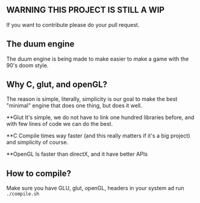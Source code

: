 ## WARNING THIS PROJECT IS STILL A WIP
If you want to contribute please do your pull request.

## The duum engine
The duum engine is being made to make easier to make a game with the 90's doom style.

## Why C, glut, and openGL?
The reason is simple, literally, simplicity is our goal to make the best "minimal" engine that does one thing, but does it well.

**Glut 
It's simple, we do not have to link one hundred libraries before, and with few lines of code we can do the best.

**C 
Compile times way faster (and this really matters if it's a big project) and simplicity of course.

**OpenGL
Is faster than directX, and it have better APIs

## How to compile?
Make sure you have GLU, glut, openGL, headers in your system ad run
```./compile.sh``` 
